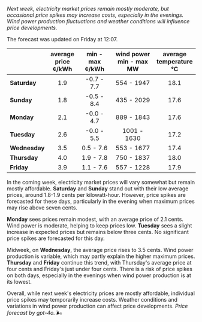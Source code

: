 *Next week, electricity market prices remain mostly moderate, but occasional price spikes may increase costs, especially in the evenings. Wind power production fluctuations and weather conditions will influence price developments.*

The forecast was updated on Friday at 12:07.

|              | average<br>price<br>¢/kWh | min - max<br>¢/kWh | wind power<br>min - max<br>MW | average<br>temperature<br>°C |
|:-------------|:----------------:|:----------------:|:-------------:|:-------------:|
| **Saturday**  | 1.9             | -0.7 - 7.7       | 554 - 1947    | 18.1          |
| **Sunday** | 1.8             | -0.5 - 8.4       | 435 - 2029    | 17.6          |
| **Monday** | 2.1             | -0.0 - 4.7       | 889 - 1843    | 17.6          |
| **Tuesday**   | 2.6             | -0.0 - 5.5       | 1001 - 1630   | 17.2          |
| **Wednesday** | 3.5           | 0.5 - 7.6        | 553 - 1677    | 17.4          |
| **Thursday**   | 4.0             | 1.9 - 7.8        | 750 - 1837    | 18.0          |
| **Friday** | 3.9             | 1.1 - 7.6        | 557 - 1228    | 17.9          |

In the coming week, electricity market prices will vary somewhat but remain mostly affordable. **Saturday** and **Sunday** stand out with their low average prices, around 1.8-1.9 cents per kilowatt-hour. However, price spikes are forecasted for these days, particularly in the evening when maximum prices may rise above seven cents.

**Monday** sees prices remain modest, with an average price of 2.1 cents. Wind power is moderate, helping to keep prices low. **Tuesday** sees a slight increase in expected prices but remains below three cents. No significant price spikes are forecasted for this day.

Midweek, on **Wednesday**, the average price rises to 3.5 cents. Wind power production is variable, which may partly explain the higher maximum prices. **Thursday** and **Friday** continue this trend, with Thursday's average price at four cents and Friday's just under four cents. There is a risk of price spikes on both days, especially in the evenings when wind power production is at its lowest.

Overall, while next week's electricity prices are mostly affordable, individual price spikes may temporarily increase costs. Weather conditions and variations in wind power production can affect price developments. *Price forecast by gpt-4o.* 🌬️
